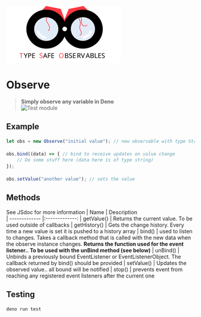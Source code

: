 ![alt text](banner.svg "Logo Title Text 1")
# Observe
> **Simply observe any variable in Deno** <br>
![Test module](https://github.com/duart38/Observe/workflows/Test%20module/badge.svg?branch=master)

## Example
```JavaScript
let obs = new Observe("initial value"); // new observable with type String

obs.bind((data) => { // bind to receive updates on value change
    // Do some stuff here (data here is of type string)
});

obs.setValue("another value"); // sets the value
```

## Methods
See JSdoc for more information
| Name          | Description      
| ------------- |:-------------:
| getValue()    | Returns the current value. To be used outside of callbacks
| getHistory()  | Gets the change history. Every time a new value is set it is pushed to a history array
| bind()        | used to listen to changes. Takes a callback method that is called with the new data when the observe instance changes. **Returns the function used for the event listener.. To be used with the unBind method (see below)**
| unBind()      | Unbinds a previously bound EventListener or EventListenerObject. The callback returned by bind() should be provided
| setValue()    | Updates the observed value.. all bound will be notified
| stop()        | prevents event from reaching any registered event listeners after the current one

## Testing
```Shell
deno run test
```
